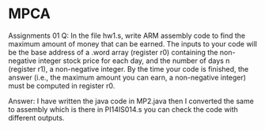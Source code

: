 # MPCA
Assignments 01
Q:
In the file hw1.s,  write ARM assembly code to find the maximum amount of
money that can be earned. The inputs to your code will be the base address of a .word array
(register r0) containing the non-negative integer stock price for each day, and the number of days
n (register r1), a non-negative integer. By the time your code is finished, the answer (i.e., the
maximum amount you can earn, a non-negative integer) must be computed in register r0.

Answer:
I have written the java code in MP2.java then I converted the same to assembly which is there in PI14IS014.s
you can check the code with different outputs.

